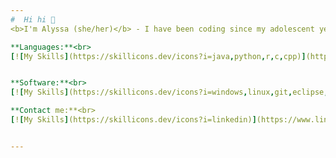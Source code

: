 ```yaml
---
#  Hi hi 👋
<b>I'm Alyssa (she/her)</b> - I have been coding since my adolescent years, giving me years of experience in all sorts of code. I briefly explored batch script during middle school, which inspired me to study AP Computer Science A during high school. Then I majored in Computer Science A during college.

**Languages:**<br>
[![My Skills](https://skillicons.dev/icons?i=java,python,r,c,cpp)](https://skillicons.dev) <br>*Also SQL*<br>


**Software:**<br>
[![My Skills](https://skillicons.dev/icons?i=windows,linux,git,eclipse,androidstudio)](https://skillicons.dev)

**Contact me:**<br>
[![My Skills](https://skillicons.dev/icons?i=linkedin)](https://www.linkedin.com/in/alyssaayala1105/) [![My Skills](https://skillicons.dev/icons?i=gmail)](mailto:alyssa.alyssa1105@gmail.com)


---
```

<!-- ( Created with help from https://gprm.itsvg.in ) -->

